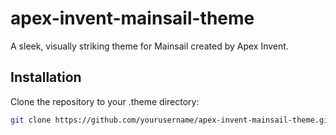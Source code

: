 # apex-invent-mainsail-theme
A sleek, visually striking theme for Mainsail created by Apex Invent.

## Installation
Clone the repository to your .theme directory:
```bash
git clone https://github.com/yourusername/apex-invent-mainsail-theme.git ~/moonraker/themes/apex-invent-mainsail-theme
